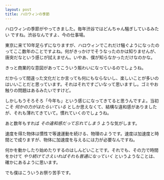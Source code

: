 ```yaml
---
layout: post
title: ハロウィンの季節
---
```


ハロウィンの季節がやってきました。毎年渋谷ではどんちゃん騒ぎしているみたい
ですね。渋谷なんですよ、今の仕事場。

東京に来て10年足らずになりますが、ハロウィンでこれだけ騒ぐようになったのってここ数年のことですよね。何がきっかけでそうなったのかは知りませんが、唐突だなという感じが拭えません。いやあ、僕が知らなかっただけなのかな。

きっと商業的な意図があってこういう賑わいになっているのでしょうね。

だからって間違った文化だとか言っても何にもならないし、楽しいことが多いのはいいことだと思っています。それはそれですごいなって思いますし。ゴミやお触りの問題はあるみたいですけど。

しかしもうそろそろ「今年も」という感じになってきてると思うんですよ。当初こそ *何かの力がはたらいている* としか思えなくて、結構な違和感がありましたが、それも薄れてきていて。慣れていくのでしょうね。

あと数年もすれば *その違和感だって忘れてしまう* ような気がします。

速度を得た物体は慣性で等速運動を続ける、物理のようです。速度は加速度と時間とで成りますが、物体に加速度を与えるには力が必要なんですね。

何かを動かしたり始めたりするのはしんどいことです。それでも、その力で時間をかけて *やり続けてさえいればそれも普通になっていく* というようなことは、確かにあるように思います。

でも僕はこういうお祭り苦手です。
